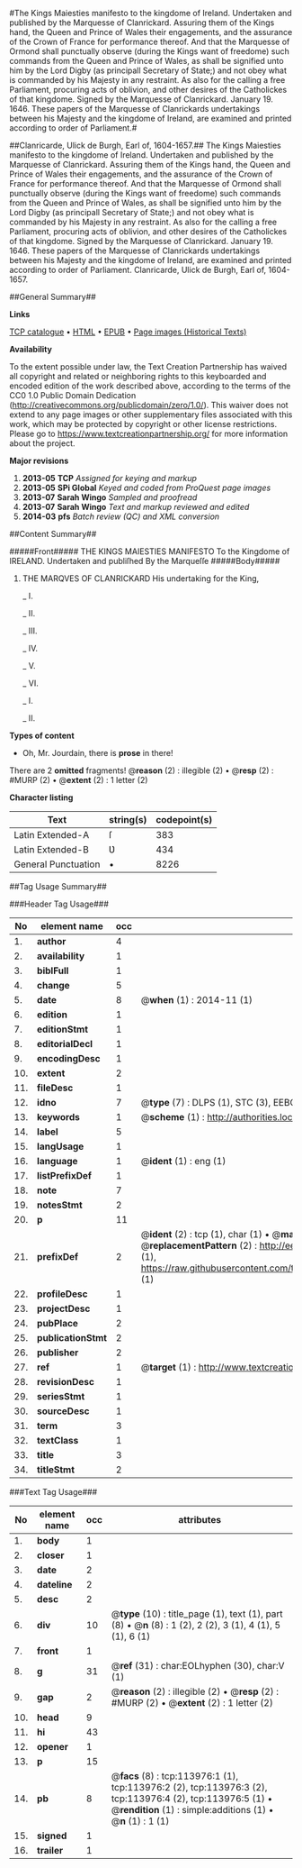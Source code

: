 #The Kings Maiesties manifesto to the kingdome of Ireland. Undertaken and published by the Marquesse of Clanrickard. Assuring them of the Kings hand, the Queen and Prince of Wales their engagements, and the assurance of the Crown of France for performance thereof. And that the Marquesse of Ormond shall punctually observe (during the Kings want of freedome) such commands from the Queen and Prince of Wales, as shall be signified unto him by the Lord Digby (as principall Secretary of State;) and not obey what is commanded by his Majesty in any restraint. As also for the calling a free Parliament, procuring acts of oblivion, and other desires of the Catholickes of that kingdome. Signed by the Marquesse of Clanrickard. January 19. 1646. These papers of the Marquesse of Clanrickards undertakings between his Majesty and the kingdome of Ireland, are examined and printed according to order of Parliament.#

##Clanricarde, Ulick de Burgh, Earl of, 1604-1657.##
The Kings Maiesties manifesto to the kingdome of Ireland. Undertaken and published by the Marquesse of Clanrickard. Assuring them of the Kings hand, the Queen and Prince of Wales their engagements, and the assurance of the Crown of France for performance thereof. And that the Marquesse of Ormond shall punctually observe (during the Kings want of freedome) such commands from the Queen and Prince of Wales, as shall be signified unto him by the Lord Digby (as principall Secretary of State;) and not obey what is commanded by his Majesty in any restraint. As also for the calling a free Parliament, procuring acts of oblivion, and other desires of the Catholickes of that kingdome. Signed by the Marquesse of Clanrickard. January 19. 1646. These papers of the Marquesse of Clanrickards undertakings between his Majesty and the kingdome of Ireland, are examined and printed according to order of Parliament.
Clanricarde, Ulick de Burgh, Earl of, 1604-1657.

##General Summary##

**Links**

[TCP catalogue](http://www.ota.ox.ac.uk/tcp/)  • 
[HTML](http://tei.it.ox.ac.uk/tcp/Texts-HTML/free/A78/A78875.html)  • 
[EPUB](http://tei.it.ox.ac.uk/tcp/Texts-EPUB/free/A78/A78875.epub) • 
[Page images (Historical Texts)](https://historicaltexts.jisc.ac.uk/eebo-99861831e)

**Availability**

To the extent possible under law, the Text Creation Partnership has waived all copyright and related or neighboring rights to this keyboarded and encoded edition of the work described above, according to the terms of the CC0 1.0 Public Domain Dedication (http://creativecommons.org/publicdomain/zero/1.0/). This waiver does not extend to any page images or other supplementary files associated with this work, which may be protected by copyright or other license restrictions. Please go to https://www.textcreationpartnership.org/ for more information about the project.

**Major revisions**

1. __2013-05__ __TCP__ *Assigned for keying and markup*
1. __2013-05__ __SPi Global__ *Keyed and coded from ProQuest page images*
1. __2013-07__ __Sarah Wingo__ *Sampled and proofread*
1. __2013-07__ __Sarah Wingo__ *Text and markup reviewed and edited*
1. __2014-03__ __pfs__ *Batch review (QC) and XML conversion*

##Content Summary##

#####Front#####
THE KINGS MAIESTIES MANIFESTO To the Kingdome of IRELAND. Undertaken and publiſhed By the Marqueſſe 
#####Body#####

1. THE MARQVES OF CLANRICKARD His undertaking for the King,

    _ I.

    _ II.

    _ III.

    _ IV.

    _ V.

    _ VI.

    _ I.

    _ II.

**Types of content**

  * Oh, Mr. Jourdain, there is **prose** in there!

There are 2 **omitted** fragments! 
 @__reason__ (2) : illegible (2)  •  @__resp__ (2) : #MURP (2)  •  @__extent__ (2) : 1 letter (2)

**Character listing**


|Text|string(s)|codepoint(s)|
|---|---|---|
|Latin Extended-A|ſ|383|
|Latin Extended-B|Ʋ|434|
|General Punctuation|•|8226|

##Tag Usage Summary##

###Header Tag Usage###

|No|element name|occ|attributes|
|---|---|---|---|
|1.|__author__|4||
|2.|__availability__|1||
|3.|__biblFull__|1||
|4.|__change__|5||
|5.|__date__|8| @__when__ (1) : 2014-11 (1)|
|6.|__edition__|1||
|7.|__editionStmt__|1||
|8.|__editorialDecl__|1||
|9.|__encodingDesc__|1||
|10.|__extent__|2||
|11.|__fileDesc__|1||
|12.|__idno__|7| @__type__ (7) : DLPS (1), STC (3), EEBO-CITATION (1), PROQUEST (1), VID (1)|
|13.|__keywords__|1| @__scheme__ (1) : http://authorities.loc.gov/ (1)|
|14.|__label__|5||
|15.|__langUsage__|1||
|16.|__language__|1| @__ident__ (1) : eng (1)|
|17.|__listPrefixDef__|1||
|18.|__note__|7||
|19.|__notesStmt__|2||
|20.|__p__|11||
|21.|__prefixDef__|2| @__ident__ (2) : tcp (1), char (1)  •  @__matchPattern__ (2) : ([0-9\-]+):([0-9IVX]+) (1), (.+) (1)  •  @__replacementPattern__ (2) : http://eebo.chadwyck.com/downloadtiff?vid=$1&page=$2 (1), https://raw.githubusercontent.com/textcreationpartnership/Texts/master/tcpchars.xml#$1 (1)|
|22.|__profileDesc__|1||
|23.|__projectDesc__|1||
|24.|__pubPlace__|2||
|25.|__publicationStmt__|2||
|26.|__publisher__|2||
|27.|__ref__|1| @__target__ (1) : http://www.textcreationpartnership.org/docs/. (1)|
|28.|__revisionDesc__|1||
|29.|__seriesStmt__|1||
|30.|__sourceDesc__|1||
|31.|__term__|3||
|32.|__textClass__|1||
|33.|__title__|3||
|34.|__titleStmt__|2||


###Text Tag Usage###

|No|element name|occ|attributes|
|---|---|---|---|
|1.|__body__|1||
|2.|__closer__|1||
|3.|__date__|2||
|4.|__dateline__|2||
|5.|__desc__|2||
|6.|__div__|10| @__type__ (10) : title_page (1), text (1), part (8)  •  @__n__ (8) : 1 (2), 2 (2), 3 (1), 4 (1), 5 (1), 6 (1)|
|7.|__front__|1||
|8.|__g__|31| @__ref__ (31) : char:EOLhyphen (30), char:V (1)|
|9.|__gap__|2| @__reason__ (2) : illegible (2)  •  @__resp__ (2) : #MURP (2)  •  @__extent__ (2) : 1 letter (2)|
|10.|__head__|9||
|11.|__hi__|43||
|12.|__opener__|1||
|13.|__p__|15||
|14.|__pb__|8| @__facs__ (8) : tcp:113976:1 (1), tcp:113976:2 (2), tcp:113976:3 (2), tcp:113976:4 (2), tcp:113976:5 (1)  •  @__rendition__ (1) : simple:additions (1)  •  @__n__ (1) : 1 (1)|
|15.|__signed__|1||
|16.|__trailer__|1||
